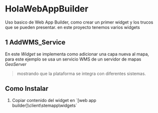 # HolaWebAppBuilder
Uso basico de Web App Builder, como crear un primer widget y los trucos que se pueden presentar. en este proyecto tenemos varios widgets

## 1 AddWMS_Service
En este _Widget_ se implementa como adicionar una capa nueva al mapa, para este ejemplo se usa un servicio WMS de un servidor de mapas *GeoServer*
> mostrando que la plataforma se integra con diferentes sistemas.

## Como Instalar

1. Copiar contenido del widget en ´[web app builder]\client\stemapp\widgets´



